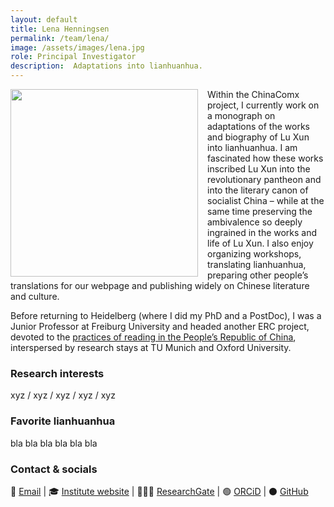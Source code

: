 ```yaml
---
layout: default
title: Lena Henningsen
permalink: /team/lena/
image: /assets/images/lena.jpg
role: Principal Investigator
description:  Adaptations into lianhuanhua.
---
```

<img src="{{ '/assets/images/lena.jpg' | relative_url }}" style="float: left; width: 300px; margin-right: 15px;">

Within the ChinaComx project, I currently work on a monograph on adaptations of the works and biography of Lu Xun into lianhuanhua. I am fascinated how these works inscribed Lu Xun into the revolutionary pantheon and into the literary canon of socialist China – while at the same time preserving the ambivalence so deeply ingrained in the works and life of Lu Xun. I also enjoy organizing workshops, translating lianhuanhua, preparing other people’s translations for our webpage and publishing widely on Chinese literature and culture.

Before returning to Heidelberg (where I did my PhD and a PostDoc), I was a Junior Professor at Freiburg University and headed another ERC project, devoted to the [practices of reading in the People’s Republic of China](https://readchina.github.io), interspersed by research stays at TU Munich and Oxford University. 
 

### Research interests
xyz / xyz / xyz / xyz / xyz

### Favorite lianhuanhua
bla bla bla bla bla bla

### Contact & socials
📧 [Email](mailto:lena.henningsen@zo.uni-heidelberg.ge) | 🎓 [Institute website](https://www.zo.uni-heidelberg.de/sinologie/institute/staff/henningsen/) | 👨🏻‍💻 [ResearchGate](https://www.researchgate.net/profile/Lena-Henningsen) | 🟢 [ORCiD](https://orcid.org/0000-0001-7583-0920) | ⚫️ [GitHub](https://github.com/LenaHenningsen)